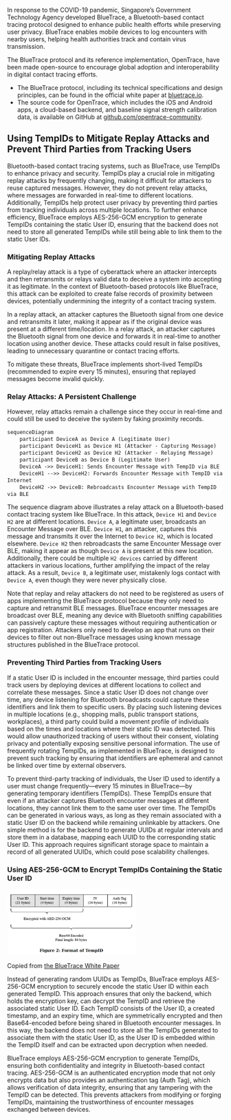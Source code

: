 In response to the COVID-19 pandemic, Singapore’s Government Technology Agency developed BlueTrace,
a Bluetooth-based contact tracing protocol designed to enhance public health efforts while
preserving user privacy. BlueTrace enables mobile devices to log encounters with nearby users,
helping health authorities track and contain virus transmission.

The BlueTrace protocol and its reference implementation, OpenTrace, have been made open-source to
encourage global adoption and interoperability in digital contact tracing efforts.

- The BlueTrace protocol, including its technical specifications and design principles, can be found
  in the official white paper at [bluetrace.io](https://bluetrace.io).
- The source code for OpenTrace, which includes the iOS and Android apps, a cloud-based backend, and
  baseline signal strength calibration data, is available on GitHub at
  [github.com/opentrace-community](https://github.com/opentrace-community).

## Using TempIDs to Mitigate Replay Attacks and Prevent Third Parties from Tracking Users

Bluetooth-based contact tracing systems, such as BlueTrace, use TempIDs to enhance privacy and
security. TempIDs play a crucial role in mitigating replay attacks by frequently changing,
making it difficult for attackers to reuse captured messages. However, they do not prevent relay
attacks, where messages are forwarded in real-time to different locations. Additionally, TempIDs
help protect user privacy by preventing third parties from tracking individuals across multiple
locations. To further enhance efficiency, BlueTrace employs AES-256-GCM encryption to generate
TempIDs containing the static User ID, ensuring that the backend does not need to store all
generated TempIDs while still being able to link them to the static User IDs.

### Mitigating Replay Attacks

A replay/relay attack is a type of cyberattack where an attacker intercepts and then retransmits
or relays valid data to deceive a system into accepting it as legitimate. In the context of
Bluetooth-based protocols like BlueTrace, this attack can be exploited to create false
records of proximity between devices, potentially undermining the integrity of a contact tracing
system.

In a replay attack, an attacker captures the Bluetooth signal from one device and retransmits it
later, making it appear as if the original device was present at a different time/location. In a
relay attack, an attacker captures the Bluetooth signal from one device and forwards it in
real-time to another location using another device. These attacks could result in false positives,
leading to unnecessary quarantine or contact tracing efforts.

To mitigate these threats, BlueTrace implements short-lived TempIDs (recommended to expire
every 15 minutes), ensuring that replayed messages become invalid quickly.

### Relay Attacks: A Persistent Challenge

However, relay attacks remain a challenge since they occur in real-time and could still be used to
deceive the system by faking proximity records.

```mermaid
sequenceDiagram
    participant DeviceA as Device A (Legitimate User)
    participant DeviceH1 as Device H1 (Attacker - Capturing Message)
    participant DeviceH2 as Device H2 (Attacker - Relaying Message)
    participant DeviceB as Device B (Legitimate User)
    DeviceA ->> DeviceH1: Sends Encounter Message with TempID via BLE
    DeviceH1 -->> DeviceH2: Forwards Encounter Message with TempID via Internet
    DeviceH2 ->> DeviceB: Rebroadcasts Encounter Message with TempID via BLE
```

The sequence diagram above illustrates a relay attack on a Bluetooth-based contact tracing
system like BlueTrace. In this attack, `Device H1` and `Device H2` are at different locations.
`Device A`, a legitimate user, broadcasts an Encounter Message over BLE.
`Device H1`, an attacker, captures this message and transmits it over the Internet to
`Device H2`, which is located elsewhere. `Device H2` then rebroadcasts the same
Encounter Message over BLE, making it appear as though `Device A` is present at this
new location. Additionally, there could be multiple `H2 devices` carried by different attackers in
various locations, further amplifying the impact of the relay attack. As a result,
`Device B`, a legitimate user, mistakenly logs contact with `Device A`, even though they were never
physically close.

Note that replay and relay attackers do not need to be registered as users of apps implementing the
BlueTrace protocol because they only need to capture and retransmit BLE messages. BlueTrace
encounter messages are broadcast over BLE, meaning any device with Bluetooth sniffing capabilities
can passively capture these messages without requiring authentication or app registration. Attackers
only need to develop an app that runs on their devices to filter out non-BlueTrace messages using
known message structures published in the BlueTrace protocol.

### Preventing Third Parties from Tracking Users

If a static User ID is included in the encounter message, third parties could track users by
deploying devices at different locations to collect and correlate these messages. Since a static
User ID does not change over time, any device listening for Bluetooth broadcasts could capture these
identifiers and link them to specific users. By placing such listening devices in multiple
locations (e.g., shopping malls, public transport stations, workplaces), a third party could build a
movement profile of individuals based on the times and locations where their static ID was detected.
This would allow unauthorized tracking of users without their consent, violating privacy and
potentially exposing sensitive personal information. The use of frequently rotating TempIDs, as
implemented in BlueTrace, is designed to prevent such tracking by ensuring that identifiers are
ephemeral and cannot be linked over time by external observers.

To prevent third-party tracking of individuals, the User ID used to identify a user must change
frequently—every 15 minutes in BlueTrace—by generating temporary identifiers (TempIDs). These
TempIDs ensure that even if an attacker captures Bluetooth encounter messages at different
locations, they cannot link them to the same user over time. The TempIDs can be generated in various
ways, as long as they remain associated with a static User ID on the backend while remaining
unlinkable by attackers. One simple method is for the backend to generate UUIDs at regular intervals
and store them in a database, mapping each UUID to the corresponding static User ID. This approach
requires significant storage space to maintain a record of all generated UUIDs, which could pose
scalability challenges.

### Using AES-256-GCM to Encrypt TempIDs Containing the Static User ID

<img src="blue_trace_2.png" width="300">

Copied from
[the BlueTrace White Paper](https://bluetrace.io/static/bluetrace_whitepaper-938063656596c104632def383eb33b3c.pdf)

Instead of generating random UUIDs as TempIDs, BlueTrace employs AES-256-GCM encryption to securely
encode the static User ID within each generated TempID. This approach ensures that only the backend,
which holds the encryption key, can decrypt the TempID and retrieve the associated static User ID.
Each TempID consists of the User ID, a created timestamp, and an expiry time, which are
symmetrically encrypted and then Base64-encoded before being shared in Bluetooth encounter messages.
In this way, the backend does not need to store all the TempIDs generated to associate them with
the static User ID, as the User ID is embedded within the TempID itself and can be extracted upon
decryption when needed.

BlueTrace employs AES-256-GCM encryption to generate TempIDs, ensuring both confidentiality and
integrity in Bluetooth-based contact tracing. AES-256-GCM is an authenticated encryption mode that
not only encrypts data but also provides an authentication tag (Auth Tag), which allows verification
of data integrity, ensuring that any tampering with the TempID can be detected. This prevents
attackers from modifying or forging TempIDs, maintaining the trustworthiness of encounter messages
exchanged between devices.
